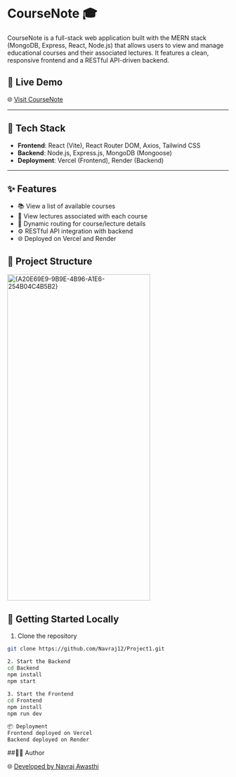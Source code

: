 # CourseNote 🎓

CourseNote is a full-stack web application built with the MERN stack (MongoDB, Express, React, Node.js) that allows users to view and manage educational courses and their associated lectures. It features a clean, responsive frontend and a RESTful API-driven backend.

## 🔗 Live Demo

🌐 [Visit CourseNote](https://project1-roan-pi.vercel.app)

---

## 🧰 Tech Stack

- **Frontend**: React (Vite), React Router DOM, Axios, Tailwind CSS
- **Backend**: Node.js, Express.js, MongoDB (Mongoose)
- **Deployment**: Vercel (Frontend), Render (Backend)

---

## ✨ Features

- 📚 View a list of available courses
- 📖 View lectures associated with each course
- 🔀 Dynamic routing for course/lecture details
- ⚙️ RESTful API integration with backend
- 🌐 Deployed on Vercel and Render

  
## 📁 Project Structure
<img width="325" height="743" alt="{A20E69E9-9B9E-4B96-A1E6-254B04C4B5B2}" src="https://github.com/user-attachments/assets/dd67fbc8-be78-4888-8508-a5e99b8d17c8" />

## 🚀 Getting Started Locally

1. Clone the repository
```bash
git clone https://github.com/Navraj12/Project1.git

2. Start the Backend
cd Backend
npm install
npm start
 
3. Start the Frontend
cd Frontend
npm install
npm run dev

📦 Deployment
Frontend deployed on Vercel
Backend deployed on Render

```

##🙋‍♂️ Author

🌐 [Developed by Navraj Awasthi](https://github.com/Navraj12)











































